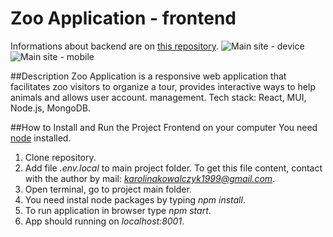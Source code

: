# Zoo Application - frontend

Informations about backend are on [this repository](https://github.com/karolinakowalczyk/zoo-app-backend).
![Main site - device](https://ibb.co/kXtr9xs)
![Main site - mobile](https://ibb.co/yQW3my2)

##Description
Zoo Application is a responsive web application that facilitates zoo visitors to organize a tour, provides interactive ways to help animals and allows user account. management.
Tech stack: React, MUI, Node.js, MongoDB.

##How to Install and Run the Project Frontend on your computer
You need [node](https://nodejs.org/en/) installed.
1. Clone repository.
2. Add file *.env.local* to main project folder. To get this file content, contact with the author by mail: *karolinakowalczyk1999@gmail.com*.
3. Open terminal, go to project main folder.
3. You need instal node packages by typing *npm install*.
3. To run application in browser type *npm start*.
4. App should running on *localhost:8001*.
